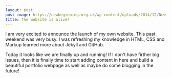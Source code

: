 ```yaml
---
layout: post
post-image: https://newbeginning.org.uk/wp-content/uploads/2014/12/New-Beginnings-Support-Services1-1.jpg
title: The website is alive!
---
```


I am very excited to announce the launch of my own website. 
This past weekend was very busy. I was refreshing my knowledge in HTML, CSS and Markup learned more about Jekyll and GitHub.

Today it looks like we are finally up and running! If I don't have firther big issues, then it is finally time to start adding content in here and build a beautiful portfolio webpage as well as maybe do some blogging in the future!